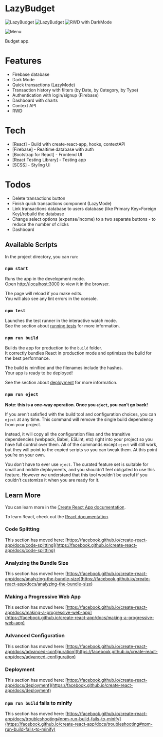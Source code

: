 # LazyBudget

![LazyBudget](https://github.com/bartpiasek/lazybudget-react-app/blob/master/public/LazyBudget-app.png)
![LazyBudget](![LazyBudget](https://github.com/bartpiasek/lazybudget-react-app/blob/master/public/LazyBudget-app.png))
![RWD with DarkMode](https://github.com/bartpiasek/lazybudget-react-app/blob/aa93dc4a1cd9ecb8f934ca221218351e3435f93e/public/lazybudget-darkmode_(iPhone%20X).png)

![Menu](https://github.com/bartpiasek/lazybudget-react-app/blob/aa93dc4a1cd9ecb8f934ca221218351e3435f93e/public/lazybudget-lightmode-menu_(iPhone%20X).png)

Budget app.

# Features


  - Firebase database
  - Dark Mode
  - Quick transactions (LazyMode)
  - Transaction history with filters (by Date, by Category, by Type)
  - Authentication with login/signup (Firebase)
  - Dashboard with charts
  - Context API
  - RWD

# Tech

* [React] - Build with create-react-app, hooks, contextAPI
* [Firebase] - Realtime database with auth
* [Bootstrap for React] - Frontend UI
* [React Testing Library] - Testing app
* [SCSS] - Styling UI

# Todos

 - Delete transactions button
 - Finish quick transactions component (LazyMode)
 - Link transactions database to users database (like Primary Key=Foreign Key)/rebuild the database
 - Change select options (expense/income) to a two separate buttons - to reduce the number of clicks
 - Dashboard


## Available Scripts

In the project directory, you can run:

### `npm start`

Runs the app in the development mode.\
Open [http://localhost:3000](http://localhost:3000) to view it in the browser.

The page will reload if you make edits.\
You will also see any lint errors in the console.

### `npm test`

Launches the test runner in the interactive watch mode.\
See the section about [running tests](https://facebook.github.io/create-react-app/docs/running-tests) for more information.

### `npm run build`

Builds the app for production to the `build` folder.\
It correctly bundles React in production mode and optimizes the build for the best performance.

The build is minified and the filenames include the hashes.\
Your app is ready to be deployed!

See the section about [deployment](https://facebook.github.io/create-react-app/docs/deployment) for more information.

### `npm run eject`

**Note: this is a one-way operation. Once you `eject`, you can’t go back!**

If you aren’t satisfied with the build tool and configuration choices, you can `eject` at any time. This command will remove the single build dependency from your project.

Instead, it will copy all the configuration files and the transitive dependencies (webpack, Babel, ESLint, etc) right into your project so you have full control over them. All of the commands except `eject` will still work, but they will point to the copied scripts so you can tweak them. At this point you’re on your own.

You don’t have to ever use `eject`. The curated feature set is suitable for small and middle deployments, and you shouldn’t feel obligated to use this feature. However we understand that this tool wouldn’t be useful if you couldn’t customize it when you are ready for it.

## Learn More

You can learn more in the [Create React App documentation](https://facebook.github.io/create-react-app/docs/getting-started).

To learn React, check out the [React documentation](https://reactjs.org/).

### Code Splitting

This section has moved here: [https://facebook.github.io/create-react-app/docs/code-splitting](https://facebook.github.io/create-react-app/docs/code-splitting)

### Analyzing the Bundle Size

This section has moved here: [https://facebook.github.io/create-react-app/docs/analyzing-the-bundle-size](https://facebook.github.io/create-react-app/docs/analyzing-the-bundle-size)

### Making a Progressive Web App

This section has moved here: [https://facebook.github.io/create-react-app/docs/making-a-progressive-web-app](https://facebook.github.io/create-react-app/docs/making-a-progressive-web-app)

### Advanced Configuration

This section has moved here: [https://facebook.github.io/create-react-app/docs/advanced-configuration](https://facebook.github.io/create-react-app/docs/advanced-configuration)

### Deployment

This section has moved here: [https://facebook.github.io/create-react-app/docs/deployment](https://facebook.github.io/create-react-app/docs/deployment)

### `npm run build` fails to minify

This section has moved here: [https://facebook.github.io/create-react-app/docs/troubleshooting#npm-run-build-fails-to-minify](https://facebook.github.io/create-react-app/docs/troubleshooting#npm-run-build-fails-to-minify)
